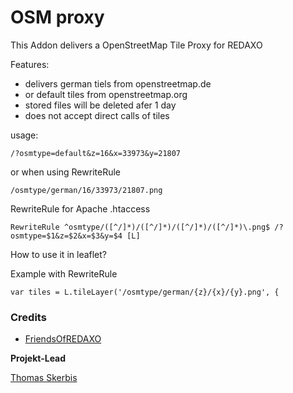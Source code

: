 # OSM proxy
This Addon delivers a OpenStreetMap Tile Proxy for REDAXO

Features: 

- delivers german tiels from openstreetmap.de
- or default tiles from openstreetmap.org
- stored files will be deleted afer 1 day
- does not accept direct calls of tiles


usage:

`/?osmtype=default&z=16&x=33973&y=21807`

or when using RewriteRule 

`/osmtype/german/16/33973/21807.png`

RewriteRule for Apache .htaccess
 
`RewriteRule ^osmtype/([^/]*)/([^/]*)/([^/]*)/([^/]*)\.png$ /?osmtype=$1&z=$2&x=$3&y=$4 [L]` 

How to use it in leaflet?

Example with RewriteRule

`var tiles = L.tileLayer('/osmtype/german/{z}/{x}/{y}.png', {`


### Credits

- [FriendsOfREDAXO](https://github.com/FriendsOfREDAXO)

**Projekt-Lead**

[Thomas Skerbis](https://github.com/skerbis)
